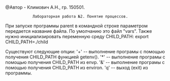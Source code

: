 @Автор - Климович А.Н.,  гр. 150501.

				Лабораторная работа №2. Понятие процессов.

При запуске программы parent в командной строке параметром передается название файла.
По умолчанию это файл "vars".
Также нужно инициализировать переменную среду CHILD_PATH:
	export CHILD_PATH=./child

Существуют следующие опции:
'+' -- выполнение програмы с помощью получения CHILD_PATH функцией getenv().
'*' -- выполнение програмы с помощью получения CHILD_PATH из envp.
'&' -- выполнение програмы с помощью получения CHILD_PATH из environ.
'q' -- выход (exit) из программы.
